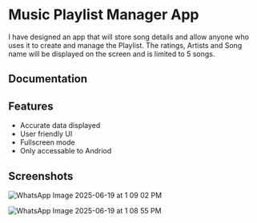 
# Music Playlist Manager App

I have designed an app that will store song details and allow anyone who uses it to create and manage the Playlist. The ratings, Artists and Song name will be displayed on the screen and is limited to 5 songs. 
## Documentation


## Features

- Accurate data displayed
- User friendly UI
- Fullscreen mode
- Only accessable to Andriod


## Screenshots

![WhatsApp Image 2025-06-19 at 1 09 02 PM](https://github.com/user-attachments/assets/276a0a60-c628-4cea-80ae-6acbd0e2e1e6)

![WhatsApp Image 2025-06-19 at 1 08 55 PM](https://github.com/user-attachments/assets/e27fd713-c564-48d0-9a99-eb1d6ef3edef)
